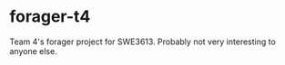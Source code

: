 forager-t4
==========

Team 4's forager project for SWE3613. Probably not very interesting to anyone else.